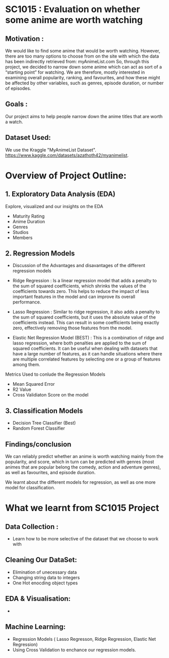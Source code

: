 # SC1015 : Evaluation on whether some anime are worth watching 
## Motivation : 
We would like to find some anime that would be worth watching. However, there are too many options to choose from on the site with which the data has been indirectly retrieved from: myAnimeList.com
So, through this project, we decided to narrow down some anime which can act as sort of a “starting point” for watching.
We are therefore, mostly interested in examining overall popularity, ranking, and favourites, and how these might be affected by other variables, such as genres, episode duration, or number of episodes.

## Goals : 
Our project aims to help people narrow down the anime titles that are worth a watch.

## Dataset Used:
We use the Kraggle "MyAnimeList Dataset".
https://www.kaggle.com/datasets/azathoth42/myanimelist. 

# Overview of Project Outline:
## 1. Exploratory Data Analysis (EDA) 
Explore, visualized and our insights on the EDA 
- Maturity Rating
- Anime Duration
- Genres 
- Studios
- Members

## 2. Regression Models 
- Discussion of the Advantages and disavantages of the different regression models
- Ridge Regression : Is a linear regression model that adds a penalty to the sum of squared coefficients, which shrinks the values of the coefficients towards zero. This helps to reduce the impact of less important features in the model and can improve its overall performance.

- Lasso Regression : Similar to ridge regression, it also adds a penalty to the sum of squared coefficients, but it uses the absolute value of the coefficients instead. This can result in some coefficients being exactly zero, effectively removing those features from the model.

- Elastic Net Regression Model (BEST) : This is a combination of ridge and lasso regression, where both penalties are applied to the sum of squared coefficients. It can be useful when dealing with datasets that have a large number of features, as it can handle situations where there are multiple correlated features by selecting one or a group of features among them.

Metrics Used to conlude the Regression Models
- Mean Squared Error
- R2 Value 
- Cross Validiaton Score on the model

## 3. Classification Models
- Decision Tree Classifier (Best)
- Random Forest Classifier

## Findings/conclusion
We can reliably predict whether an anime is worth watching mainly from the popularity, and score, which in turn can be predicted with genres (most animes that are popular belong the comedy, action and adventure genres), as well as favourites, and episode duration.

We learnt about the different models for regression, as well as one more model for classification. 

# What we learnt from SC1015 Project
## Data Collection : 
- Learn how to be more selective of the dataset that we choose to work with
## Cleaning Our DataSet: 
- Elimination of unecessary data
- Changing string data to integers
- One Hot enocding object types
## EDA & Visualisation: 
- 
## Machine Learning: 
- Regression Models ( Lasso Regresson, Ridge Regression, Elastic Net Regression) 
- Using Cross Validation to enchance our regression models.

